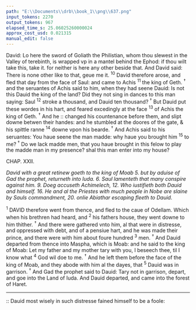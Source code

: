 ```yaml
---
path: "E:\\Documents\\drb\\book_1\\png\\637.png"
input_tokens: 2270
output_tokens: 967
elapsed_time_s: 25.06025260000024
approx_cost_usd: 0.021315
manual_edit: false
---
```

David: Lo here the sword of Goliath the Philistian, whom thou slewest in the Valley of terebinth, is wrapped vp in a mantel behind the Ephod: if thou wilt take this, take it. for neither is here any other beside that. And David said: There is none other like to that, geue me it. <sup>10</sup> David therefore arose, and fled that day from the face of Saul: and came to Achis <sup>11</sup> the king of Geth. <sup>†</sup> and the seruantes of Achis said to him, when they had seene Dauid: Is not this Dauid the king of the land? Did they not sing in dances to this man saying: Saul <sup>12</sup> stroke a thousand, and Dauid ten thousand? <sup>†</sup> But Dauid put these wordes in his hart, and feared excedingly at the face <sup>13</sup> of Achis the king of Geth. <sup>†</sup> And he :: changed his countenance before them, and slipt downe betwen their handes: and he stumbled at the doores of the gate, & his spittle ranne <sup>14</sup> downe vpon his bearde. <sup>†</sup> And Achis said to his seruantes: You haue seene the man madde: why haue you brought him <sup>15</sup> to me? <sup>†</sup> Do we lack madde men, that you haue brought in this felow to play the madde man in my presence? shal this man enter into my house?

CHAP. XXII.

*David with a great retinew goeth to the king of Moab 5. but by aduise of Gad the prophet, returneth into Iuda. 6. Saul lamenteth that many conspire against him. 9. Doeg accuseth Achimelech, 12. Who iustifieth both Dauid and himself. 16. He and al the Priestes with much people in Nobe are slaine by Sauls commandment, 20. onlie Abiathar escaping fleeth to Dauid.*

<sup>1</sup> DAVID therefore went from thence, and fled to the caue of Odellam. Which when his brethren had heard, and <sup>2</sup> his fathers house, they went downe to him thither. <sup>†</sup> And there were gathered vnto him, al that were in distresse, and oppressed with debt, and of a pensiue hart, and he was made their prince, and there were with him about foure hundred <sup>3</sup> men. <sup>†</sup> And Dauid departed from thence into Maspha, which is Moab: and he said to the king of Moab: Let my father and my mother tary with you, I beseech thee, til I know what <sup>4</sup> God wil doe to me. <sup>†</sup> And he left them before the face of the king of Moab, and they abode with him al the dayes, that <sup>5</sup> Dauid was in garrison. <sup>†</sup> And Gad the prophet said to Dauid: Tary not in garrison, depart, and goe into the Land of Iuda. And Dauid departed, and came into the forest of Haret.

<hr>

[^1]: Dauid most wisely in such distresse fained himself to be a foole: By which the Holie Ghost mystically signified that Christ should do such things not of diuine wisdom, as he should be counted a foole.

[^2]: Mar. 1. v. 22. Luc. 23. v. 11. 1. Cor. 1. v. 23 5. Esa. Quoth in I. Reg. c. 14.

<aside>:: Dauid most wisely in such distresse fained himself to be a foole:</aside>